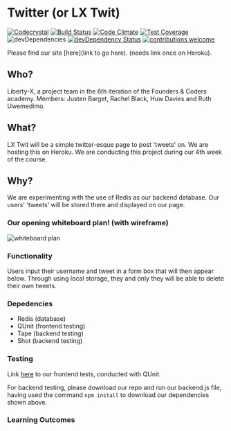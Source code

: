 # Twitter (or LX Twit)


[![Codecrystal](https://img.shields.io/badge/code-crystal-5CB3FF.svg)](http://codecrystal.herokuapp.com/crystalise/liberty-x/twitter/master) [![Build Status](https://travis-ci.org/liberty-x/twitter.svg?branch=master)](https://travis-ci.org/liberty-x/twitter)  [![Code Climate](https://codeclimate.com/github/liberty-x/twitter/badges/gpa.svg)](https://codeclimate.com/github/liberty-x/twitter) [![Test Coverage](https://codeclimate.com/github/liberty-x/twitter/badges/coverage.svg)](https://codeclimate.com/github/liberty-x/twitter/coverage) ![devDependencies](https://david-dm.org/liberty-x/twitter.svg) [![devDependency Status](https://david-dm.org/liberty-x/twitter/dev-status.svg)](https://david-dm.org/liberty-x/twitter#info=devDependencies) [![contributions welcome](https://img.shields.io/badge/contributions-welcome-brightgreen.svg?style=flat)](https://github.com/dwyl/esta/issues)

Please find our site [here](link to go here). (needs link once on Heroku).

## Who?

Liberty-X, a project team in the 6th iteration of the Founders & Coders academy. Members: Justen Barget, Rachel Black, Huw Davies and Ruth Uwemedimo.

## What?

LX Twit will be a simple twitter-esque page to post 'tweets' on. We are hosting this on Heroku. We are conducting this project during our 4th week of the course.

## Why?

We are experimenting with the use of Redis as our backend database. Our users' 'tweets' will be stored there and displayed on our page.

### Our opening whiteboard plan! (with wireframe)

![whiteboard plan](https://files.gitter.im/RachelBLondon/libert-x/aOR8/DSC_0600.JPG "Logo Title Text 1")


### Functionality

Users input their username and tweet in a form box that will then appear below. Through using local storage, they and only they will be able to delete their own tweets.

### Depedencies

* Redis (database)
* QUnit (frontend testing)
* Tape (backend testing)
* Shot (backend testing)

### Testing

Link [here]() to our frontend tests, conducted with QUnit.

For backend testing, please download our repo and run our backend.js file, having used the command ``npm install`` to download our dependencies shown above.

### Learning Outcomes
